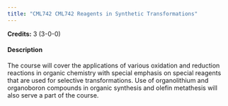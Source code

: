 ```yaml
---
title: "CML742 CML742 Reagents in Synthetic Transformations"
---
```

**Credits:** 3 (3-0-0)

#### Description
The course will cover the applications of various oxidation and reduction reactions in organic chemistry with special emphasis on special reagents that are used for selective transformations. Use of organolithium and organoboron compounds in organic synthesis and olefin metathesis will also serve a part of the course.